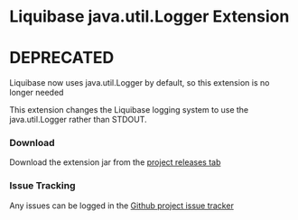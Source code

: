 Liquibase java.util.Logger Extension
========================

# DEPRECATED

Liquibase now uses java.util.Logger by default, so this extension is no longer needed


This extension changes the Liquibase logging system to use the java.util.Logger rather than STDOUT.

### Download

Download the extension jar from the [project releases tab](https://github.com/liquibase/liquibase-javalogger/releases)

### Issue Tracking

Any issues can be logged in the [Github project issue tracker](https://github.com/liquibase/liquibase-javalogger/issues)
